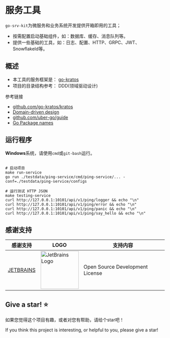 # 服务工具

`go-srv-kit`为微服务和业务系统开发提供开箱即用的工具；

- 按需配置启动基础组件，如：数据库、缓存、消息队列等。
- 提供一些基础的工具，如：日志、配置、HTTP、GRPC、JWT、SnowflakeId等。

## 概述

- 本工具的服务框架是： [go-kratos](https://github.com/go-kratos/kratos)
- 项目的目录结构参考： DDD(领域驱动设计)

参考链接

- [github.com/go-kratos/kratos](https://github.com/go-kratos/kratos)
- [Domain-driven design](https://en.wikipedia.org/wiki/Domain-driven_design)
- [github.com/uber-go/guide](https://github.com/uber-go/guide)
- [Go Package names](https://blog.golang.org/package-names)

## 运行程序

**Windows**系统，请使用`cmd`或`git-bash`运行。

```shell

# 启动项目
make run-service
go run ./testdata/ping-service/cmd/ping-service/... -conf=./testdata/ping-service/configs

# 运行测试 HTTP JSON
make testing-service
curl http://127.0.0.1:10101/api/v1/ping/logger && echo "\n"
curl http://127.0.0.1:10101/api/v1/ping/error && echo "\n"
curl http://127.0.0.1:10101/api/v1/ping/panic && echo "\n"
curl http://127.0.0.1:10101/api/v1/ping/say_hello && echo "\n"

```

## 感谢支持

| 感谢支持                                   | LOGO                                                                                                                            | 支持内容                            |
|----------------------------------------|---------------------------------------------------------------------------------------------------------------------------------|---------------------------------|
| [JETBRAINS](https://www.jetbrains.com) | <img src="https://resources.jetbrains.com/storage/products/company/brand/logos/jb_beam.svg"  width="120" alt="JetBrains Logo"> | Open Source Development License |

## Give a star! ⭐

如果您觉得这个项目有趣，或者对您有帮助，请给个star吧！

If you think this project is interesting, or helpful to you, please give a star!
